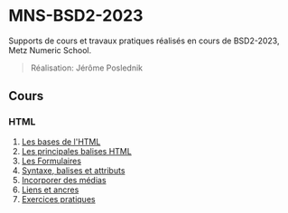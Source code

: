 # MNS-BSD2-2023

Supports de cours et travaux pratiques réalisés en cours de BSD2-2023, Metz Numeric School.

> Réalisation: Jérôme Poslednik
## Cours

### HTML

1. [Les bases de l'HTML](Cours/HTML/1-les-bases-HTML.md)
2. [Les principales balises HTML](Cours/HTML/2-les-principales-balises-HTML.md)
3. [Les Formulaires](Cours/HTML/3-les-formulaires.md)
4. [Syntaxe, balises et attributs](Cours/HTML/4-syntaxe-balises-et-attributs.md)
5. [Incorporer des médias](Cours/HTML/5-Incorporer-des-medias.md)
6. [Liens et ancres](Cours/HTML/6-les-liens-et-les-ancres.md)
7. [Exercices pratiques](Cours/HTML/7-exercices-pratiques.md)
